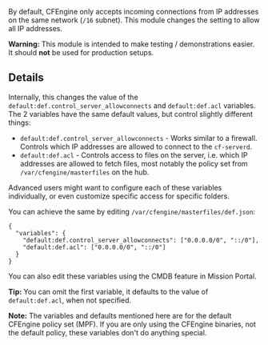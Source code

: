 By default, CFEngine only accepts incoming connections from IP addresses on the same network (`/16` subnet).
This module changes the setting to allow all IP addresses.

**Warning:** This module is intended to make testing / demonstrations easier.
It should **not** be used for production setups.

## Details

Internally, this changes the value of the `default:def.control_server_allowconnects` and `default:def.acl` variables.
The 2 variables have the same default values, but control slightly different things:

* `default:def.control_server_allowconnects` - Works similar to a firewall. Controls which IP addresses are allowed to connect to the `cf-serverd`.
* `default:def.acl` - Controls access to files on the server, i.e. which IP addresses are allowed to fetch files, most notably the policy set from `/var/cfengine/masterfiles` on the hub.

Advanced users might want to configure each of these variables individually, or even customize specific access for specific folders.

You can achieve the same by editing `/var/cfengine/masterfiles/def.json`:

```
{
  "variables": {
    "default:def.control_server_allowconnects": ["0.0.0.0/0", "::/0"],
    "default:def.acl": ["0.0.0.0/0", "::/0"]
  }
}
```

You can also edit these variables using the CMDB feature in Mission Portal.

**Tip:** You can omit the first variable, it defaults to the value of `default:def.acl`, when not specified.

**Note:** The variables and defaults mentioned here are for the default CFEngine policy set (MPF).
If you are only using the CFEngine binaries, not the default policy, these variables don't do anything special.
